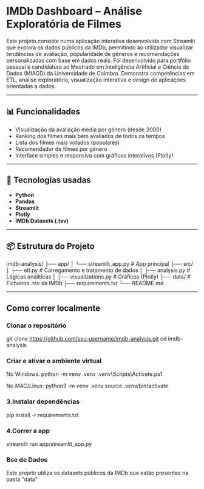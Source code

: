 # IMDb Dashboard – Análise Exploratória de Filmes

Este projeto consiste numa aplicação interativa desenvolvida com Streamlit que explora os dados públicos da IMDb, permitindo ao utilizador visualizar tendências de avaliação, popularidade de géneros e recomendações personalizadas com base em dados reais.
Foi desenvolvido para portfólio pessoal e candidatura ao Mestrado em Inteligência Artificial e Ciência de Dados (MIACD) da Universidade de Coimbra.
Demonstra competências em ETL, análise exploratória, visualização interativa e design de aplicações orientadas a dados.

---

## 📊 Funcionalidades

- Visualização da avaliação média por género (desde 2000)
- Ranking dos filmes mais bem avaliados de todos os tempos
- Lista dos filmes mais votados (populares)
- Recomendador de filmes por género
- Interface simples e responsiva com gráficos interativos (Plotly)

---

## 🧠 Tecnologias usadas

- **Python**  
- **Pandas**  
- **Streamlit**  
- **Plotly**  
- **IMDb Datasets (.tsv)**

---

## 📦 Estrutura do Projeto

imdb-analysis/
├── app/
│ └── streamlit_app.py # App principal
├── src/
│ ├── etl.py # Carregamento e tratamento de dados
│ ├── analysis.py # Lógicas analíticas
│ ├── visualizations.py # Gráficos (Plotly)
├── data/ # Ficheiros .tsv da IMDb
├── requirements.txt
└── README.md

---

## Como correr localmente

### Clonar o repositório

git clone <https://github.com/seu-username/imdb-analysis.git>
cd imdb-analysis

### Criar e ativar o ambiente virtual

No Windows:
python -m venv .venv
.venv\Scripts\Activate.ps1

No MAC/Linux:
python3 -m venv .venv
source .venv/bin/activate

### 3.Instalar dependências

pip install -r requirements.txt

### 4.Correr a app

streamlit run app/streamlit_app.py

### Bse de Dados

Este projeto utiliza os datasets públicos da IMDb que estão presentes na pasta "data"
